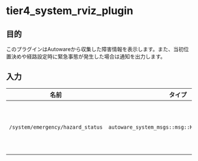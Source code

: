 # tier4_system_rviz_plugin

## 目的

このプラグインはAutowareから収集した障害情報を表示します。また、当初位置決めや経路設定時に緊急事態が発生した場合は通知を出力します。

## 入力

| 名前                              | タイプ                                           | 説明                                             |
| --------------------------------- | ------------------------------------------------ | ------------------------------------------------ |
| `/system/emergency/hazard_status` | `autoware_system_msgs::msg::HazardStatusStamped` | このトピックは Autoware からの緊急情報を表します |
